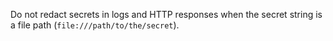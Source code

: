 Do not redact secrets in logs and HTTP responses when the secret string is a file path (`file:///path/to/the/secret`).
